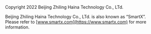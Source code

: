 Copyright 2022 Beijing Zhiling Haina Technology Co., LTd.

Beijing Zhiling Haina Technology Co., LTd. is also known as “SmartX”. Please refer to [www.smartx.com](https://www.smartx.com) for more information.
